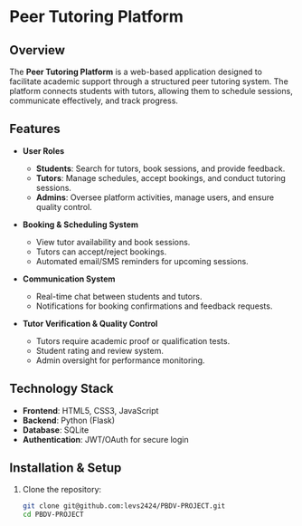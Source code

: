 # Peer Tutoring Platform

## Overview
The **Peer Tutoring Platform** is a web-based application designed to facilitate academic support through a structured peer tutoring system. The platform connects students with tutors, allowing them to schedule sessions, communicate effectively, and track progress.

## Features
- **User Roles**
  - **Students**: Search for tutors, book sessions, and provide feedback.
  - **Tutors**: Manage schedules, accept bookings, and conduct tutoring sessions.
  - **Admins**: Oversee platform activities, manage users, and ensure quality control.

- **Booking & Scheduling System**
  - View tutor availability and book sessions.
  - Tutors can accept/reject bookings.
  - Automated email/SMS reminders for upcoming sessions.

- **Communication System**
  - Real-time chat between students and tutors.
  - Notifications for booking confirmations and feedback requests.

- **Tutor Verification & Quality Control**
  - Tutors require academic proof or qualification tests.
  - Student rating and review system.
  - Admin oversight for performance monitoring.

## Technology Stack
- **Frontend**: HTML5, CSS3, JavaScript
- **Backend**: Python (Flask)
- **Database**: SQLite
- **Authentication**: JWT/OAuth for secure login

## Installation & Setup
1. Clone the repository:
   ```sh
   git clone git@github.com:levs2424/PBDV-PROJECT.git
   cd PBDV-PROJECT
   ```
   <!--
2. Set up a virtual environment and install dependencies:
   ```sh
   python -m venv venv
   source venv/bin/activate  # On Windows use: venv\Scripts\activate
   pip install -r requirements.txt
   ```
3. Run the development server:
   ```sh
   flask run
   ```
4. Access the platform at `http://127.0.0.1:5000/`.

   -->

## Project Timeline
| Phase | Duration | Tasks |
|--------|------------|---------------------|
| **1. Research & Planning** | 2 weeks | Define requirements, finalize wireframes, set up GitHub repo |
| **2. Backend Development** | 4 weeks | Build user authentication, database schema, and API endpoints |
| **3. Frontend Development** | 4 weeks | Develop UI components, integrate APIs, design responsiveness |
| **4. Testing & Refinement** | 3 weeks | Conduct user testing, bug fixes, performance optimizations |

## Contribution Guidelines
- Fork the repository and create a feature branch.
- Follow the coding style and best practices.
- Submit a pull request with detailed descriptions.

## License
This project is licensed under the MIT License.

## Contact
For queries or contributions, please reach out to the **MegaBytes Group**.

